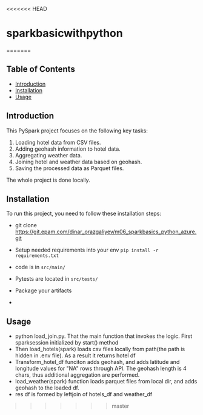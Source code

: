 <<<<<<< HEAD
# sparkbasicwithpython
=======
## Table of Contents

- [Introduction](#introduction)
- [Installation](#installation)
- [Usage](#usage)

## Introduction
This PySpark project focuses on the following key tasks:

1. Loading hotel data from CSV files.
2. Adding geohash information to hotel data.
3. Aggregating weather data.
4. Joining hotel and weather data based on geohash.
5. Saving the processed data as Parquet files.

The whole project is done locally.

## Installation

To run this project, you need to follow these installation steps:

* git clone https://git.epam.com/dinar_orazgaliyev/m06_sparkbasics_python_azure.git

* Setup needed requirements into your env `pip install -r requirements.txt`
* code is in `src/main/`
* Pytests are located in `src/tests/`
* Package your artifacts
*


## Usage
* python load_join.py. That the main function that invokes the logic. First sparksession initialized by start() method
* Then load_hotels(spark) loads csv files locally from path(the path is hidden in .env file). As a result it returns hotel df
* Transform_hotel_df funciton adds geohash, and adds latitude and longitude values for "NA" rows through API.
The geohash length is 4 chars, thus additional aggregation are performed.
* load_weather(spark) function loads parquet files from local dir, and adds geohash to the loaded df.
* res df is formed by leftjoin of hotels_df and weather_df 
>>>>>>> master
